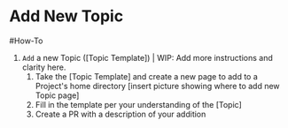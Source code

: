 # Add New Topic
#How-To

1. `Add` a new Topic ([Topic Template]) | WIP: Add more instructions and clarity here.
	1. Take the [Topic Template] and create a new page to add to a Project's home directory
	[insert picture showing where to add new Topic page]
	2. Fill in the template per your understanding of the [Topic]
	3. Create a PR with a description of your addition